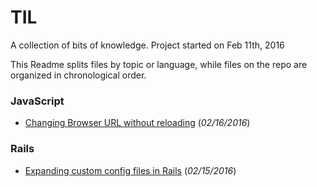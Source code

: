 # TIL
A collection of bits of knowledge. Project started on Feb 11th, 2016

This Readme splits files by topic or language, while files on the repo are
organized in chronological order.


### JavaScript

* [Changing Browser URL without reloading](021616_changing_the_url_no_reload.md) (_02/16/2016_)

### Rails

* [Expanding custom config files in Rails](021516_expanding_custom_configs_rails.md) (_02/15/2016_)
